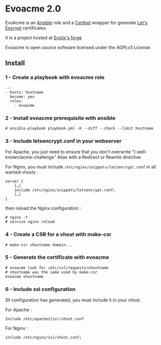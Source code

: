 # Evoacme 2.0

EvoAcme is an [Ansible](https://www.ansible.com/) role and a [Certbot](https://certbot.eff.org) wrapper for generate [Let's Encrypt](https://letsencrypt.org/) certificates.

It is a project hosted at [Evolix's forge](https://forge.evolix.org/projects/ansible-roles/repository/)

Evoacme is open source software licensed under the AGPLv3 License.

## Install

### 1 - Create a playbook with evoacme role

~~~
---
- hosts: hostname
  become: yes
  roles:
    - evoacme
~~~

### 2 - Install evoacme prerequisite with ansible

~~~
# ansible-playbook playbook.yml -K --diff --check --limit hostname
~~~

### 3 - Include letsencrypt.conf in your webserver

For Apache, you just need to ensure that you don't overwrite "/.well-known/acme-challenge" Alias with a Redirect or Rewrite directive.

For Nginx, you must include `/etc/nginx/snippets/letsencrypt.conf` in all wanted vhosts :

~~~
server {
    […]
    include /etc/nginx/snippets/letsencrypt.conf;
    […]
}
~~~

then reload the Nginx configuration :

~~~
# nginx -t
# service nginx reload
~~~

### 4 - Create a CSR for a vhost with make-csr

~~~
# make-csr vhostname domain...
~~~

### 5 - Generate the certificate with evoacme

~~~
# evoacme look for /etc/ssl/requests/vhostname
# vhostname was the same used by make-csr
evoacme vhostname
~~~

### 6 - Include ssl configuration

Sll configuration has generated, you must include it in your vhost.

For Apache :

~~~
Include /etc/apache2/ssl/vhost.conf
~~~

For Nginx :

~~~
include /etc/nginx/ssl/vhost.conf;
~~~

